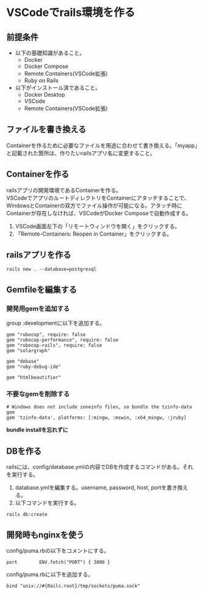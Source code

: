 # VSCodeでrails環境を作る

## 前提条件
- 以下の基礎知識があること。
  - Docker
  - Docker Compose
  - Remote Containers(VSCode拡張)  
  - Ruby on Rails
- 以下がインストール済であること。
  - Docker Desktop
  - VSCode
  - Remote Containers(VSCode拡張)

## ファイルを書き換える
Containerを作るために必要なファイルを用途に合わせて書き換える。「myapp」と記載された箇所は、作りたいrailsアプリ名に変更すること。

## Containerを作る
railsアプリの開発環境であるContainerを作る。  
VSCodeでアプリのルートディレクトリをContainerにアタッチすることで、WindowsとContainerの双方でファイル操作が可能になる。アタッチ時にContainerが存在しなければ、VSCodeがDocker Composeで自動作成する。
1. VSCode画面左下の「リモートウィンドウを開く」をクリックする。
2. 「Remote-Containers: Reopen in Container」をクリックする。

## railsアプリを作る
```
rails new . --database=postgresql
```

## Gemfileを編集する
### 開発用gemを追加する
group :developmentに以下を追加する。
```
gem "rubocop", require: false
gem "rubocop-performance", require: false
gem "rubocop-rails", require: false
gem "solargraph"

gem "debase"
gem "ruby-debug-ide"

gem "htmlbeautifier"
```

### 不要なgemを削除する
```
# Windows does not include zoneinfo files, so bundle the tzinfo-data gem
gem 'tzinfo-data', platforms: [:mingw, :mswin, :x64_mingw, :jruby]
```
**bundle installを忘れずに**

## DBを作る
railsには、config/database.ymlの内容でDBを作成するコマンドがある。それを実行する。
1. database.ymlを編集する。username, password, host, portを書き換える。
2. 以下コマンドを実行する。
```
rails db:create
```

## 開発時もnginxを使う
config/puma.rbの以下をコメントにする。
```
port        ENV.fetch("PORT") { 3000 }
```
config/puma.rbに以下を追加する。
```
bind "unix://#{Rails.root}/tmp/sockets/puma.sock"
```
